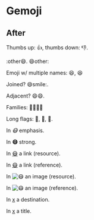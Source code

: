 # Gemoji

## After

Thumbs up: :+1:, thumbs down: :-1:.

:other:smile:. :smile:other:

Emoji w/ multiple names: :laughing:, :satisfied:

Joined?  :smile:smile:.

Adjacent?  :smile::smile:.

Families: :family_man_man_boy_boy:

Long flags: :wales:, :scotland:, :england:.

In *:mask:* emphasis.

In **:mask:** strong.

In [:mask:](#) a link (resource).

In [:mask:][x] a link (reference).

In ![:mask:](#) an image (resource).

In ![:mask:][x] an image (reference).

In [x](https://:mask:) a destination.

In [x](x ":mask:") a title.

```:mask: in the info
```

```in the :mask: meta
```

[x]: #

